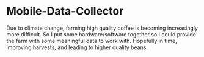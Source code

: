 # Mobile-Data-Collector
Due to climate change, farming high quality coffee is becoming increasingly more difficult. So I put some hardware/software together so I could provide the farm with some meaningful data to work with. Hopefully in time, improving harvests, and leading to higher quality beans. 
